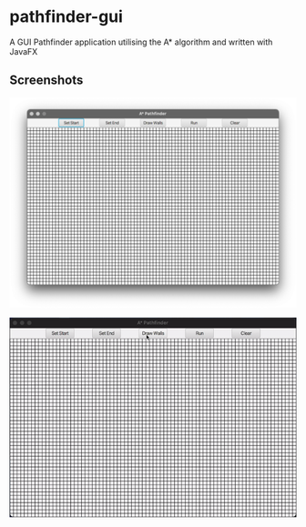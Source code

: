 # pathfinder-gui
A GUI Pathfinder application utilising the A* algorithm and written with JavaFX

## Screenshots
![Screenshot of main screen](screenshots/screens1.png)

![Screen capture of application usage](screenshots/screens2.gif)
